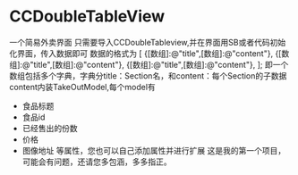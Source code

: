 # CCDoubleTableView
一个简易外卖界面
只需要导入CCDoubleTableview,并在界面用SB或者代码初始化界面，传入数据即可
数据的格式为
  [
  {[数组]:@"title",[数组]:@"content"},
  {[数组]:@"title",[数组]:@"content"},
  {[数组]:@"title",[数组]:@"content"},
  ];
即一个数组包括多个字典，字典分title：Section名，和content：每个Section的子数据
content内装TakeOutModel,每个model有
 * 食品标题
 * 食品id
 * 已经售出的份数
 * 价格
 * 图像地址
 等属性，您也可以自己添加属性并进行扩展
 这是我的第一个项目，可能会有问题，还请您多包涵，多多指正。
